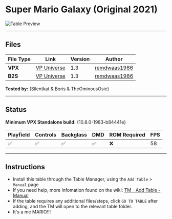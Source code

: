 # Super Mario Galaxy (Original 2021)

![Table Preview](../../images/vpx-mariogalaxy.png)

---

## Files
| File Type | Link | Version | Author | 
|-----------|--------|----------|--------------|
| **VPX** | [VP Universe](https://vpuniverse.com/files/file/8403-super-mario-galaxy-pinball/) | 1.3 | [remdwaas1986](https://vpuniverse.com/profile/28048-remdwaas1986/) |
| **B2S** | [VP Universe](https://vpuniverse.com/files/file/8403-super-mario-galaxy-pinball/) | 1.3 | [remdwaas1986](https://vpuniverse.com/profile/28048-remdwaas1986/) |


**Tested by:** (Silentkat & Boris & TheOminousOsie)

---

## Status 
**Minimum VPX Standalone build:** {10.8.0-1983-b84441e}

| Playfield | Controls | Backglass | DMD | ROM Required | FPS | 
|-----------|----------|-----------|-----|--------------|-----|
| :white_check_mark: | :white_check_mark: | :white_check_mark: | :white_check_mark: | :x: | 58 |

---

## Instructions

- Install this table through the Table Manager, using the `Add Table` > `Manual` page
- If you need help, more infomation found on the wiki: [TM - Add Table - Manual](https://github.com/LegendsUnchained/vpx-standalone-alp4k/wiki/%5B04%5D-%F0%9F%A7%A1-TM-%E2%80%90-Other-Features#add-table---manual)
- If the table requires any additional files/steps, click `GO TO TABLE` after adding, and the TM will open to the relevant table folder.
- It's a me MARIO!!!

